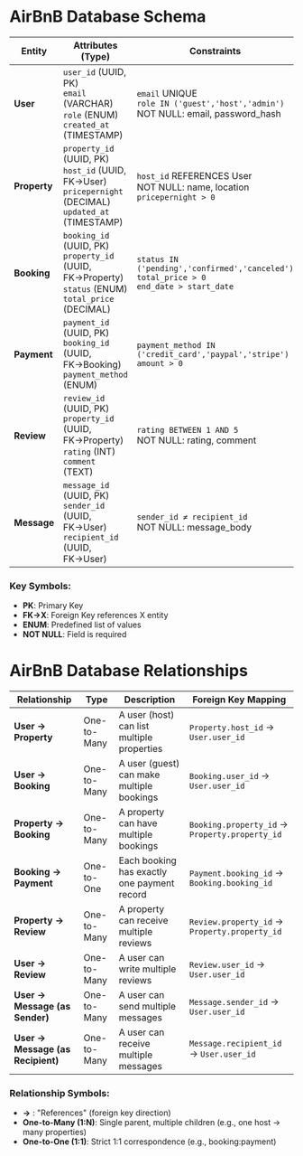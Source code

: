 # AirBnB Database Schema

| Entity    | Attributes (Type)                                                                 | Constraints                                                                 |
|-----------|----------------------------------------------------------------------------------|-----------------------------------------------------------------------------|
| **User**  | `user_id` (UUID, PK) <br> `email` (VARCHAR) <br> `role` (ENUM) <br> `created_at` (TIMESTAMP) | `email` UNIQUE <br> `role IN ('guest','host','admin')` <br> NOT NULL: email, password_hash |
| **Property** | `property_id` (UUID, PK) <br> `host_id` (UUID, FK→User) <br> `pricepernight` (DECIMAL) <br> `updated_at` (TIMESTAMP) | `host_id` REFERENCES User <br> NOT NULL: name, location <br> `pricepernight > 0` |
| **Booking** | `booking_id` (UUID, PK) <br> `property_id` (UUID, FK→Property) <br> `status` (ENUM) <br> `total_price` (DECIMAL) | `status IN ('pending','confirmed','canceled')` <br> `total_price > 0` <br> `end_date > start_date` |
| **Payment** | `payment_id` (UUID, PK) <br> `booking_id` (UUID, FK→Booking) <br> `payment_method` (ENUM) | `payment_method IN ('credit_card','paypal','stripe')` <br> `amount > 0` |
| **Review** | `review_id` (UUID, PK) <br> `property_id` (UUID, FK→Property) <br> `rating` (INT) <br> `comment` (TEXT) | `rating BETWEEN 1 AND 5` <br> NOT NULL: rating, comment |
| **Message** | `message_id` (UUID, PK) <br> `sender_id` (UUID, FK→User) <br> `recipient_id` (UUID, FK→User) | `sender_id ≠ recipient_id` <br> NOT NULL: message_body |

### Key Symbols:
- **PK**: Primary Key
- **FK→X**: Foreign Key references X entity
- **ENUM**: Predefined list of values
- **NOT NULL**: Field is required


# AirBnB Database Relationships

| Relationship                          | Type          | Description                                                                 | Foreign Key Mapping                     |
|---------------------------------------|---------------|-----------------------------------------------------------------------------|-----------------------------------------|
| **User → Property**                   | One-to-Many   | A user (host) can list multiple properties                                  | `Property.host_id` → `User.user_id`     |
| **User → Booking**                    | One-to-Many   | A user (guest) can make multiple bookings                                   | `Booking.user_id` → `User.user_id`      |
| **Property → Booking**                | One-to-Many   | A property can have multiple bookings                                       | `Booking.property_id` → `Property.property_id` |
| **Booking → Payment**                 | One-to-One    | Each booking has exactly one payment record                                 | `Payment.booking_id` → `Booking.booking_id` |
| **Property → Review**                 | One-to-Many   | A property can receive multiple reviews                                    | `Review.property_id` → `Property.property_id` |
| **User → Review**                     | One-to-Many   | A user can write multiple reviews                                          | `Review.user_id` → `User.user_id`       |
| **User → Message (as Sender)**        | One-to-Many   | A user can send multiple messages                                          | `Message.sender_id` → `User.user_id`    |
| **User → Message (as Recipient)**     | One-to-Many   | A user can receive multiple messages                                       | `Message.recipient_id` → `User.user_id` |

### Relationship Symbols:
- **→** : "References" (foreign key direction)
- **One-to-Many (1:N)**: Single parent, multiple children (e.g., one host → many properties)
- **One-to-One (1:1)**: Strict 1:1 correspondence (e.g., booking:payment)


